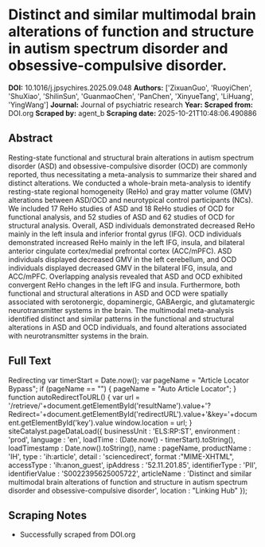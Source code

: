 # Distinct and similar multimodal brain alterations of function and structure in autism spectrum disorder and obsessive-compulsive disorder.

**DOI:** 10.1016/j.jpsychires.2025.09.048
**Authors:** ['ZixuanGuo', 'RuoyiChen', 'ShuXiao', 'ShilinSun', 'GuanmaoChen', 'PanChen', 'XinyueTang', 'LiHuang', 'YingWang']
**Journal:** Journal of psychiatric research
**Year:** 
**Scraped from:** DOI.org
**Scraped by:** agent_b
**Scraping date:** 2025-10-21T10:48:06.490886

## Abstract

Resting-state functional and structural brain alterations in autism spectrum disorder (ASD) and obsessive-compulsive disorder (OCD) are commonly reported, thus necessitating a meta-analysis to summarize their shared and distinct alterations.
We conducted a whole-brain meta-analysis to identify resting-state regional homogeneity (ReHo) and gray matter volume (GMV) alterations between ASD/OCD and neurotypical control participants (NCs).
We included 17 ReHo studies of ASD and 18 ReHo studies of OCD for functional analysis, and 52 studies of ASD and 62 studies of OCD for structural analysis. Overall, ASD individuals demonstrated decreased ReHo mainly in the left insula and inferior frontal gyrus (IFG). OCD individuals demonstrated increased ReHo mainly in the left IFG, insula, and bilateral anterior cingulate cortex/medial prefrontal cortex (ACC/mPFC). ASD individuals displayed decreased GMV in the left cerebellum, and OCD individuals displayed decreased GMV in the bilateral IFG, insula, and ACC/mPFC. Overlapping analysis revealed that ASD and OCD exhibited convergent ReHo changes in the left IFG and insula. Furthermore, both functional and structural alterations in ASD and OCD were spatially associated with serotonergic, dopaminergic, GABAergic, and glutamatergic neurotransmitter systems in the brain.
The multimodal meta-analysis identified distinct and similar patterns in the functional and structural alterations in ASD and OCD individuals, and found alterations associated with neurotransmitter systems in the brain.

## Full Text

Redirecting var timerStart = Date.now(); var pageName = "Article Locator Bypass"; if (pageName == "") { pageName = "Auto Article Locator"; } function autoRedirectToURL() { var url = '/retrieve/'+document.getElementById('resultName').value+'?Redirect='+document.getElementById('redirectURL').value+'&key='+document.getElementById('key').value window.location = url; } siteCatalyst.pageDataLoad({ businessUnit : 'ELS:RP:ST', environment : 'prod', language : 'en', loadTime : (Date.now() - timerStart).toString(), loadTimestamp : Date.now().toString(), name : pageName, productName : 'IH', type : 'ih:article', detail : 'sciencedirect', format :"MIME-XHTML", accessType : 'ih:anon_guest', ipAddress : '52.11.201.85', identifierType : 'PII', identifierValue : 'S0022395625005722', articleName : 'Distinct and similar multimodal brain alterations of function and structure in autism spectrum disorder and obsessive-compulsive disorder', location : "Linking Hub" });

## Scraping Notes

- Successfully scraped from DOI.org
